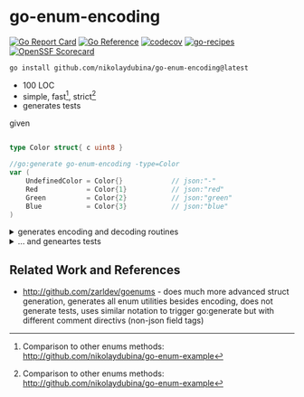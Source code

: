 # go-enum-encoding

[![Go Report Card](https://goreportcard.com/badge/github.com/nikolaydubina/go-enum-encoding)](https://goreportcard.com/report/github.com/nikolaydubina/go-enum-encoding)
[![Go Reference](https://pkg.go.dev/badge/github.com/nikolaydubina/go-enum-encoding.svg)](https://pkg.go.dev/github.com/nikolaydubina/go-enum-encoding)
[![codecov](https://codecov.io/gh/nikolaydubina/go-enum-encoding/graph/badge.svg?token=asZfIddrLV)](https://codecov.io/gh/nikolaydubina/go-enum-encoding)
[![go-recipes](https://raw.githubusercontent.com/nikolaydubina/go-recipes/main/badge.svg?raw=true)](https://github.com/nikolaydubina/go-recipes)
[![OpenSSF Scorecard](https://api.securityscorecards.dev/projects/github.com/nikolaydubina/go-enum-encoding/badge)](https://securityscorecards.dev/viewer/?uri=github.com/nikolaydubina/go-enum-encoding)

```bash
go install github.com/nikolaydubina/go-enum-encoding@latest
```

* 100 LOC
* simple, fast[^1], strict[^1]
* generates tests

given
```go

type Color struct{ c uint8 }

//go:generate go-enum-encoding -type=Color
var (
	UndefinedColor = Color{}            // json:"-"
	Red            = Color{1}           // json:"red"
	Green          = Color{2}           // json:"green"
	Blue           = Color{3}           // json:"blue"
)
```

<details><summary>generates encoding and decoding routines</summary>
	
```go
// Code generated by go-enum-encoding DO NOT EDIT
package main

import "errors"

var ErrUnknownColor = errors.New("unknown Color")

var vals_Color = map[Color]string{
	Blue:  "blue",
	Green: "green",
	Red:   "red",
}

var vals_inv_Color = map[string]Color{
	"blue":  Blue,
	"green": Green,
	"red":   Red,
}

func (s *Color) UnmarshalText(text []byte) error {
	*s = vals_inv_Color[string(text)]
	if *s == UndefinedColor {
		return ErrUnknownColor
	}
	return nil
}

func (s Color) MarshalText() ([]byte, error) { return []byte(s.String()), nil }

func (s Color) String() string { return vals_Color[s] }

```

</details>

<details><summary>... and geneartes tests</summary>
	
```go
// Code generated by go-enum-encoding DO NOT EDIT
package main

import (
	"encoding/json"
	"errors"
	"slices"
	"testing"
)

func TestJSON_Color(t *testing.T) {
	type V struct {
		Values []Color `json:"values"`
	}

	values := []Color{Blue, Green, Red}

	var v V
	s := `{"values":["blue","green","red"]}`
	json.Unmarshal([]byte(s), &v)

	if len(v.Values) != len(values) {
		t.Errorf("cannot decode: %d", len(v.Values))
	}
	if !slices.Equal(v.Values, values) {
		t.Errorf("wrong decoded: %v", v.Values)
	}

	b, err := json.Marshal(v)
	if err != nil {
		t.Fatalf("cannot encode: %s", err)
	}
	if string(b) != s {
		t.Errorf("wrong encoded: %s != %s", string(b), s)
	}

	t.Run("when unknown value, then error", func(t *testing.T) {
		s := `{"values":["something"]}`
		var v V
		err := json.Unmarshal([]byte(s), &v)
		if err == nil {
			t.Errorf("must be error")
		}
		if !errors.Is(err, ErrUnknownColor) {
			t.Errorf("wrong error: %s", err)
		}
	})

	t.Run("when empty value, then error", func(t *testing.T) {
		s := `{"values":[""]}`
		var v V
		err := json.Unmarshal([]byte(s), &v)
		if err == nil {
			t.Errorf("must be error")
		}
		if !errors.Is(err, ErrUnknownColor) {
			t.Errorf("wrong error: %s", err)
		}
	})
}

```

</details>

## Related Work and References

- http://github.com/zarldev/goenums - does much more advanced struct generation, generates all enum utilities besides encoding, does not generate tests, uses similar notation to trigger go:generate but with different comment directivs (non-json field tags)

[^1]: Comparison to other enums methods: http://github.com/nikolaydubina/go-enum-example
